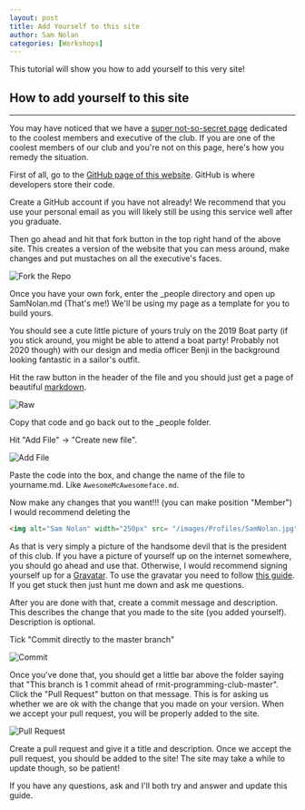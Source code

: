 ```yaml
---
layout: post
title: Add Yourself to this site
author: Sam Nolan
categories: [Workshops]
---
```


This tutorial will show you how to add yourself to this very site!

<!-- more -->


## How to add yourself to this site
-----

You may have noticed that we have a [super not-so-secret page](/people/) dedicated
to the coolest members and executive of the club. If you are one of the coolest
members of our club and you're not on this page, here's how you remedy the situation.

First of all, go to the [GitHub page of this website](https://github.com/rmit-programming-club/rmit-programming-club.github.io).
GitHub is where developers store their code.

Create a GitHub account if you have not already! We recommend that you use your
personal email as you will likely still be using this service well after you graduate.

Then go ahead and hit that fork button in the top right hand of the above site.
This creates a version of the website that you can mess around, make changes
and put mustaches on all the executive's faces.

![Fork the Repo](/images/AddYourself/Fork.png)

Once you have your own fork, enter the \_people directory and open up SamNolan.md (That's me!)
We'll be using my page as a template for you to build yours.

You should see a cute little picture of yours truly on the 2019 Boat party (if you
stick around, you might be able to attend a boat party! Probably not 2020 though) with 
our design and media officer Benji in the background looking fantastic in a sailor's
outfit.

Hit the raw button in the header of the file and you should just get a page of
beautiful [markdown](https://guides.github.com/features/mastering-markdown/).

![Raw](/images/AddYourself/Raw.png)

Copy that code and go back out to the \_people folder.

Hit "Add File" -> "Create new file".

![Add File](/images/AddYourself/AddFile.png)

Paste the code into the box, and change the name of the file to yourname.md. Like `AwesomeMcAwesomeface.md`.

Now make any changes that you want!!! (you can make position "Member") I would recommend deleting the


```html
<img alt="Sam Nolan" width="250px" src= "/images/Profiles/SamNolan.jpg" />
```

As that is very simply a picture of the handsome devil that is the president of
this club. If you have a picture of yourself up on
the internet somewhere, you should go ahead and use that. Otherwise, I would
recommend signing yourself up for a [Gravatar](https://en.gravatar.com/). To use
the gravatar you need to follow [this guide](https://en.gravatar.com/site/implement/images/).
If you get stuck then just hunt me down and ask me questions.

After you are done with that, create a commit message and description. This
describes the change that you made to the site (you added yourself). Description
is optional.

Tick "Commit directly to the master branch"

![Commit](/images/AddYourself/Commit.png)

Once you've done that, you should get a little bar above the folder saying that
"This branch is 1 commit ahead of rmit-programming-club-master". Click the "Pull
Request" button on that message. This is for asking us whether we are ok with
the change that you made on your version. When we accept your pull request, you
will be properly added to the site.

![Pull Request](/images/AddYourself/PullRequest.png)

Create a pull request and give it a title and description. Once we accept the
pull request, you should be added to the site! The site may take a while to update
though, so be patient!

If you have any questions, ask and I'll both try and answer and update this guide.
